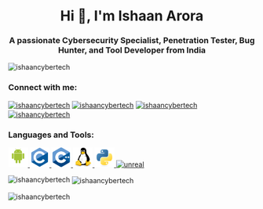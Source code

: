 <h1 align="center">Hi 👋, I'm Ishaan Arora</h1>
<h3 align="center">A passionate Cybersecurity Specialist, Penetration Tester, Bug Hunter, and Tool Developer from India</h3>

<p align="left"> <img src="https://komarev.com/ghpvc/?username=ishaancybertech&label=Profile%20views&color=0e75b6&style=flat" alt="ishaancybertech" /> </p>

<h3 align="left">Connect with me:</h3>
<p align="left">
<a href="https://twitter.com/ishaancybertech" target="blank"><img align="center" src="https://raw.githubusercontent.com/rahuldkjain/github-profile-readme-generator/master/src/images/icons/Social/twitter.svg" alt="ishaancybertech" height="30" width="40" /></a>
<a href="https://linkedin.com/in/ishaancybertech" target="blank"><img align="center" src="https://raw.githubusercontent.com/rahuldkjain/github-profile-readme-generator/master/src/images/icons/Social/linked-in-alt.svg" alt="ishaancybertech" height="30" width="40" /></a>
<a href="https://instagram.com/ishaancybertech" target="blank"><img align="center" src="https://raw.githubusercontent.com/rahuldkjain/github-profile-readme-generator/master/src/images/icons/Social/instagram.svg" alt="ishaancybertech" height="30" width="40" /></a>
<a href="https://www.youtube.com/c/ishaancybertech" target="blank"><img align="center" src="https://raw.githubusercontent.com/rahuldkjain/github-profile-readme-generator/master/src/images/icons/Social/youtube.svg" alt="ishaancybertech" height="30" width="40" /></a>
</p>

<h3 align="left">Languages and Tools:</h3>
<p align="left"> <a href="https://developer.android.com" target="_blank" rel="noreferrer"> <img src="https://raw.githubusercontent.com/devicons/devicon/master/icons/android/android-original-wordmark.svg" alt="android" width="40" height="40"/> </a> <a href="https://www.cprogramming.com/" target="_blank" rel="noreferrer"> <img src="https://raw.githubusercontent.com/devicons/devicon/master/icons/c/c-original.svg" alt="c" width="40" height="40"/> </a> <a href="https://www.w3schools.com/cpp/" target="_blank" rel="noreferrer"> <img src="https://raw.githubusercontent.com/devicons/devicon/master/icons/cplusplus/cplusplus-original.svg" alt="cplusplus" width="40" height="40"/> </a> <a href="https://www.linux.org/" target="_blank" rel="noreferrer"> <img src="https://raw.githubusercontent.com/devicons/devicon/master/icons/linux/linux-original.svg" alt="linux" width="40" height="40"/> </a> <a href="https://www.python.org" target="_blank" rel="noreferrer"> <img src="https://raw.githubusercontent.com/devicons/devicon/master/icons/python/python-original.svg" alt="python" width="40" height="40"/> </a> <a href="https://unrealengine.com/" target="_blank" rel="noreferrer"> <img src="https://raw.githubusercontent.com/kenangundogan/fontisto/036b7eca71aab1bef8e6a0518f7329f13ed62f6b/icons/svg/brand/unreal-engine.svg" alt="unreal" width="40" height="40"/> </a> </p>

<p><img align="left" src="https://github-readme-stats.vercel.app/api/top-langs?username=ishaancybertech&show_icons=true&locale=en&layout=compact" alt="ishaancybertech" /></p>

<p>&nbsp;<img align="center" src="https://github-readme-stats.vercel.app/api?username=ishaancybertech&show_icons=true&locale=en" alt="ishaancybertech" /></p>

<p><img align="center" src="https://github-readme-streak-stats.herokuapp.com/?user=ishaancybertech&" alt="ishaancybertech" /></p>
